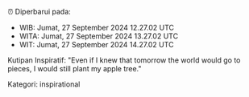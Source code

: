 ⏰ Diperbarui pada:
- WIB: Jumat, 27 September 2024 12.27.02 UTC
- WITA: Jumat, 27 September 2024 13.27.02 UTC
- WIT: Jumat, 27 September 2024 14.27.02 UTC

Kutipan Inspiratif:
"Even if I knew that tomorrow the world would go to pieces, I would still plant my apple tree."


Kategori: inspirational

